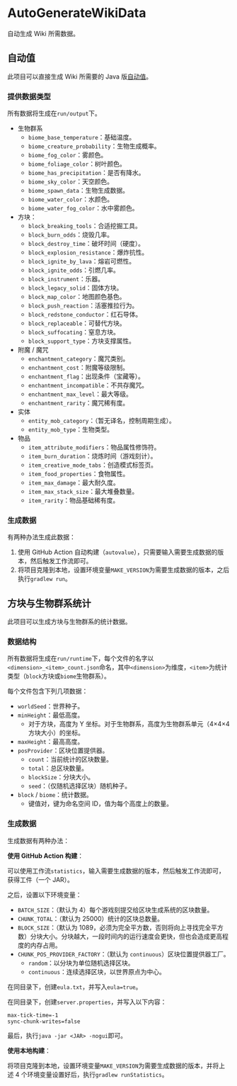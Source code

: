 # AutoGenerateWikiData

自动生成 Wiki 所需数据。

## 自动值

此项目可以直接生成 Wiki 所需要的 Java 版[自动值](https://zh.minecraft.wiki/?curid=107468)。

### 提供数据类型

所有数据将生成在`run/output`下。

- 生物群系
    * `biome_base_temperature`：基础温度。
    * `biome_creature_probability`：生物生成概率。
    * `biome_fog_color`：雾颜色。
    * `biome_foliage_color`：树叶颜色。
    * `biome_has_precipitation`：是否有降水。
    * `biome_sky_color`：天空颜色。
    * `biome_spawn_data`：生物生成数据。
    * `biome_water_color`：水颜色。
    * `biome_water_fog_color`：水中雾颜色。
- 方块：
    * `block_breaking_tools`：合适挖掘工具。
    * `block_burn_odds`：烧毁几率。
    * `block_destroy_time`：破坏时间（硬度）。
    * `block_explosion_resistance`：爆炸抗性。
    * `block_ignite_by_lava`：熔岩可燃性。
    * `block_ignite_odds`：引燃几率。
    * `block_instrument`：乐器。
    * `block_legacy_solid`：固体方块。
    * `block_map_color`：地图颜色基色。
    * `block_push_reaction`：活塞推拉行为。
    * `block_redstone_conductor`：红石导体。
    * `block_replaceable`：可替代方块。
    * `block_suffocating`：窒息方块。
    * `block_support_type`：方块支撑属性。
- 附魔 / 魔咒
    * `enchantment_category`：魔咒类别。
    * `enchantment_cost`：附魔等级限制。
    * `enchantment_flag`：出现条件（宝藏等）。
    * `enchantment_incompatible`：不共存魔咒。
    * `enchantment_max_level`：最大等级。
    * `enchantment_rarity`：魔咒稀有度。
- 实体
    * `entity_mob_category`：（暂无译名，控制周期生成）。
    * `entity_mob_type`：生物类型。
- 物品
    * `item_attribute_modifiers`：物品属性修饰符。
    * `item_burn_duration`：烧炼时间（游戏刻计）。
    * `item_creative_mode_tabs`：创造模式标签页。
    * `item_food_properties`：食物属性。
    * `item_max_damage`：最大耐久度。
    * `item_max_stack_size`：最大堆叠数量。
    * `item_rarity`：物品基础稀有度。

### 生成数据

有两种办法生成此数据：

1. 使用 GitHub Action 自动构建（`autovalue`），只需要输入需要生成数据的版本，然后触发工作流即可。
2. 将项目克隆到本地，设置环境变量`MAKE_VERSION`为需要生成数据的版本，之后执行`gradlew run`。

## 方块与生物群系统计

此项目可以生成方块与生物群系的统计数据。

### 数据结构

所有数据将生成在`run/runtime`下，每个文件的名字以`<dimension>_<item>_count.json`命名，其中`<dimension>`为维度，`<item>`为统计类型（`block`方块或`biome`生物群系）。

每个文件包含下列几项数据：

* `worldSeed`：世界种子。
* `minHeight`：最低高度。
    - 对于方块，高度为 Y 坐标。对于生物群系，高度为生物群系单元（4×4×4方块大小）的坐标。
* `maxHeight`：最高高度。
* `posProvider`：区块位置提供器。
    - `count`：当前统计的区块数量。
    - `total`：总区块数量。
    - `blockSize`：分块大小。
    - `seed`：（仅随机选择区块）随机种子。
* `block` / `biome`：统计数据。
    - 键值对，键为命名空间 ID，值为每个高度上的数量。

### 生成数据

生成数据有两种办法：

**使用 GitHub Action 构建**：

可以使用工作流`statistics`，输入需要生成数据的版本，然后触发工作流即可，获得工件（一个 JAR）。

之后，设置以下环境变量：

* `BATCH_SIZE`：（默认为 4）每个游戏刻提交给区块生成系统的区块数量。
* `CHUNK_TOTAL`：（默认为 25000）统计的区块总数量。
* `BLOCK_SIZE`：（默认为 1089，必须为完全平方数，否则将向上寻找完全平方数）分块大小。分块越大，一段时间内的运行速度会更快，但也会造成更高程度的内存占用。
* `CHUNK_POS_PROVIDER_FACTORY`：（默认为 `continuous`）区块位置提供器工厂。
    - `random`：以分块为单位随机选择区块。
    - `continuous`：连续选择区块，以世界原点为中心。

在同目录下，创建`eula.txt`，并写入`eula=true`。

在同目录下，创建`server.properties`，并写入以下内容：

```properties
max-tick-time=-1
sync-chunk-writes=false
```

最后，执行`java -jar <JAR> -nogui`即可。

**使用本地构建**：

将项目克隆到本地，设置环境变量`MAKE_VERSION`为需要生成数据的版本，并将上述 4 个环境变量设置好后，执行`gradlew runStatistics`。